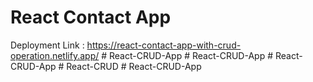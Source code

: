 # React Contact App

Deployment Link : https://react-contact-app-with-crud-operation.netlify.app/
#   R e a c t - C R U D - A p p  
 #   R e a c t - C R U D - A p p  
 #   R e a c t - C R U D - A p p  
 #   R e a c t - C R U D  
 #   R e a c t - C R U D - A p p  
 